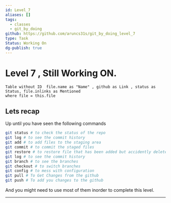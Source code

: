 ```yaml
---
id: Level_7
aliases: []
tags:
  - classes
  - git_by_doing
github: https://github.com/aruncs31s/git_by_doing_level_7
type: Task
Status: Working On
dg-publish: true
---
```

# Level 7 , Still Working ON.

```dataview
Table without ID  file.name as "Name" , github as Link , status as Status, file.inlinks as Mentioned
where file = this.file

```

## Lets recap 
Up until you have seen the following commands 

```bash
git status # to check the status of the repo 
git log # to see the commit history
git add # to add files to the staging area
git commit # to commit the staged files
git restore # to restore file that has been added but accidently deleted.
git log # to see the commit history
git branch # to see the branches
git checkout # to switch branches
git config # to mess with configuration
git pull # To Get Changes from the github
git push # To add you changes to the github

```

And you might  need to use most of them inorder to complete this level. 

--- 

